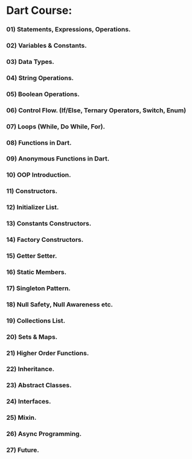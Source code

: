 # Dart Course:

### 01) Statements, Expressions, Operations.
### 02) Variables & Constants.
### 03) Data Types.
### 04) String Operations. 
### 05) Boolean Operations. 
### 06) Control Flow. (If/Else, Ternary Operators, Switch, Enum) 
### 07) Loops (While, Do While, For). 
### 08) Functions in Dart. 
### 09) Anonymous Functions in Dart. 
### 10) OOP Introduction. 
### 11) Constructors. 
### 12) Initializer List. 
### 13) Constants Constructors. 
### 14) Factory Constructors. 
### 15) Getter Setter. 
### 16) Static Members.
### 17) Singleton Pattern. 
### 18) Null Safety, Null Awareness etc. 
### 19) Collections List. 
### 20) Sets & Maps. 
### 21) Higher Order Functions. 
### 22) Inheritance. 
### 23) Abstract Classes. 
### 24) Interfaces. 
### 25) Mixin. 
### 26) Async Programming. 
### 27) Future. 




